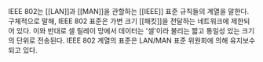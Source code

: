 IEEE 802는 [[LAN]]과 [[MAN]]을 관할하는 [[IEEE]] 표준 규칙들의 계열을 말한다. 구체적으로 말해, IEEE 802 표준은 가변 크기 [[패킷]]을 전달하는 네트워크에 제한되어 있다. 이와 반대로 셀 릴레이 망에서 데이터는 '셀'이라 불리는 짧고 통일성 있는 크기의 단위로 전송된다. IEEE 802 계열의 표준은 LAN/MAN 표준 위원회에 의해 유지보수되고 있다.